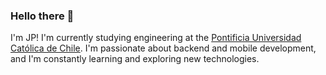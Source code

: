 ### Hello there 👋 

I'm JP! I'm currently studying engineering at the [Pontificia Universidad Católica de Chile](https://uc.cl/). I'm passionate about backend and mobile development, and I'm constantly learning and exploring new technologies.
